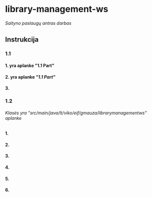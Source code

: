 # library-management-ws
###### Saityno paslaugų antras darbas
## Instrukcija
### 1.1 
#### 1.  yra aplanke "1.1 Part" 
#### 2.  yra aplanke _"1.1 Part"_
#### 3.  
### 1.2 
###### Klasės yra _"src/main/java/lt/viko/eif/gmauza/librarymanagementws"_ aplanke
#### 1. 
#### 2. 
#### 3. 
#### 4. 
#### 5. 
#### 6.


